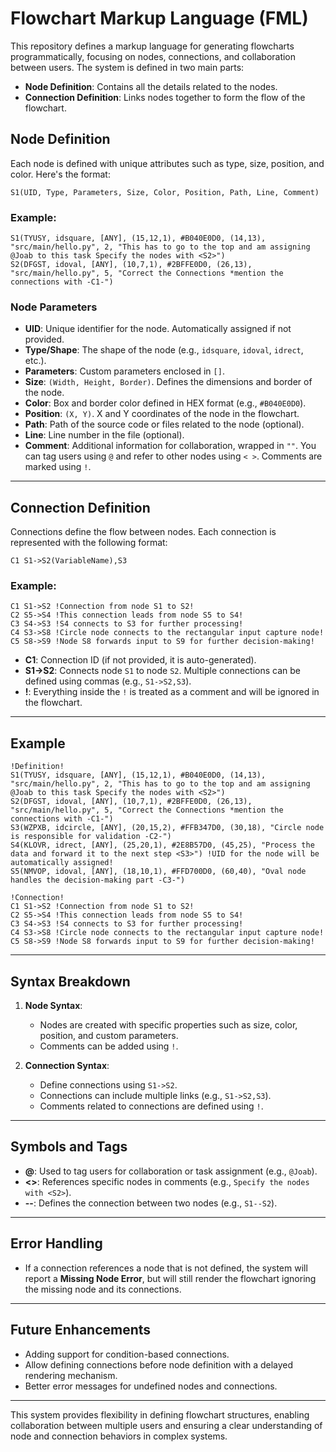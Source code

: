 # Flowchart Markup Language (FML)

This repository defines a markup language for generating flowcharts programmatically, focusing on nodes, connections, and collaboration between users. The system is defined in two main parts:

- **Node Definition**: Contains all the details related to the nodes.
- **Connection Definition**: Links nodes together to form the flow of the flowchart.

## Node Definition

Each node is defined with unique attributes such as type, size, position, and color. Here's the format:

```plaintext
S1(UID, Type, Parameters, Size, Color, Position, Path, Line, Comment)
```

### Example:

```plaintext
S1(TYUSY, idsquare, [ANY], (15,12,1), #B040E0D0, (14,13), "src/main/hello.py", 2, "This has to go to the top and am assigning @Joab to this task Specify the nodes with <S2>")
S2(DFGST, idoval, [ANY], (10,7,1), #2BFFE0D0, (26,13), "src/main/hello.py", 5, "Correct the Connections *mention the connections with -C1-")
```

### Node Parameters

- **UID**: Unique identifier for the node. Automatically assigned if not provided.
- **Type/Shape**: The shape of the node (e.g., `idsquare`, `idoval`, `idrect`, etc.).
- **Parameters**: Custom parameters enclosed in `[]`.
- **Size**: `(Width, Height, Border)`. Defines the dimensions and border of the node.
- **Color**: Box and border color defined in HEX format (e.g., `#B040E0D0`).
- **Position**: `(X, Y)`. X and Y coordinates of the node in the flowchart.
- **Path**: Path of the source code or files related to the node (optional).
- **Line**: Line number in the file (optional).
- **Comment**: Additional information for collaboration, wrapped in `""`. You can tag users using `@` and refer to other nodes using `< >`. Comments are marked using `!`.

---

## Connection Definition

Connections define the flow between nodes. Each connection is represented with the following format:

```plaintext
C1 S1->S2(VariableName),S3
```

### Example:

```plaintext
C1 S1->S2 !Connection from node S1 to S2!
C2 S5->S4 !This connection leads from node S5 to S4!
C3 S4->S3 !S4 connects to S3 for further processing!
C4 S3->S8 !Circle node connects to the rectangular input capture node!
C5 S8->S9 !Node S8 forwards input to S9 for further decision-making!
```

- **C1**: Connection ID (if not provided, it is auto-generated).
- **S1->S2**: Connects node `S1` to node `S2`. Multiple connections can be defined using commas (e.g., `S1->S2,S3`).
- **!**: Everything inside the `!` is treated as a comment and will be ignored in the flowchart.

---

## Example

```plaintext
!Definition!
S1(TYUSY, idsquare, [ANY], (15,12,1), #B040E0D0, (14,13), "src/main/hello.py", 2, "This has to go to the top and am assigning @Joab to this task Specify the nodes with <S2>")
S2(DFGST, idoval, [ANY], (10,7,1), #2BFFE0D0, (26,13), "src/main/hello.py", 5, "Correct the Connections *mention the connections with -C1-")
S3(WZPXB, idcircle, [ANY], (20,15,2), #FFB347D0, (30,18), "Circle node is responsible for validation -C2-")
S4(KLOVR, idrect, [ANY], (25,20,1), #2E8B57D0, (45,25), "Process the data and forward it to the next step <S3>") !UID for the node will be automatically assigned!
S5(NMVOP, idoval, [ANY], (18,10,1), #FFD700D0, (60,40), "Oval node handles the decision-making part -C3-")

!Connection!
C1 S1->S2 !Connection from node S1 to S2!
C2 S5->S4 !This connection leads from node S5 to S4!
C3 S4->S3 !S4 connects to S3 for further processing!
C4 S3->S8 !Circle node connects to the rectangular input capture node!
C5 S8->S9 !Node S8 forwards input to S9 for further decision-making!
```

---

## Syntax Breakdown

1. **Node Syntax**:
    - Nodes are created with specific properties such as size, color, position, and custom parameters.
    - Comments can be added using `!`.

2. **Connection Syntax**:
    - Define connections using `S1->S2`.
    - Connections can include multiple links (e.g., `S1->S2,S3`).
    - Comments related to connections are defined using `!`.

---

## Symbols and Tags

- **@**: Used to tag users for collaboration or task assignment (e.g., `@Joab`).
- **<>**: References specific nodes in comments (e.g., `Specify the nodes with <S2>`).
- **--**: Defines the connection between two nodes (e.g., `S1--S2`).

---

## Error Handling

- If a connection references a node that is not defined, the system will report a **Missing Node Error**, but will still render the flowchart ignoring the missing node and its connections.

---

## Future Enhancements

- Adding support for condition-based connections.
- Allow defining connections before node definition with a delayed rendering mechanism.
- Better error messages for undefined nodes and connections.

---

This system provides flexibility in defining flowchart structures, enabling collaboration between multiple users and ensuring a clear understanding of node and connection behaviors in complex systems.

